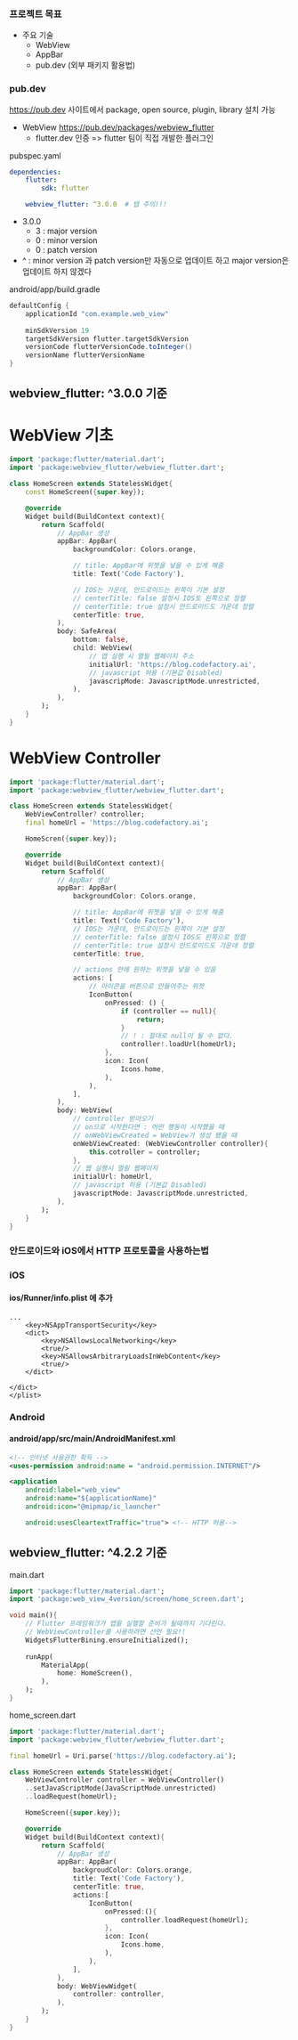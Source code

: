 
### 프로젝트 목표 
- 주요 기술 
	- WebView 
	- AppBar
	- pub.dev (외부 패키지 활용법)


### pub.dev 

https://pub.dev 사이트에서 package, open source, plugin, library 설치 가능

- WebView
https://pub.dev/packages/webview_flutter
	- flutter.dev 인증 => flutter 팀이 직접 개발한 플러그인 




pubspec.yaml
``` yaml
dependencies:
	flutter:
		sdk: flutter

	webview_flutter: ^3.0.0  # 탭 주의!!!
```
   
- 3.0.0
	- 3 : major version
	- 0 : minor version
	- 0 : patch version
- ^ : minor version 과 patch version만 자동으로 업데이트 하고 major version은 업데이트 하지 않겠다



android/app/build.gradle
``` gradle
defaultConfig {
	applicationId "com.example.web_view"
	
	minSdkVersion 19
	targetSdkVersion flutter.targetSdkVersion
	versionCode flutterVersionCode.toInteger()
	versionName flutterVersionName
}
```



## webview_flutter: ^3.0.0 기준
# WebView 기초

``` dart 
import 'package:flutter/material.dart';
import 'package:webview_flutter/webview_flutter.dart';

class HomeScreen extends StatelessWidget{
	const HomeScreen({super.key});

	@override
	Widget build(BuildContext context){
		return Scaffold(
			// AppBar 생성 
			appBar: AppBar(
				backgroundColor: Colors.orange,

				// title: AppBar에 위젯을 넣을 수 있게 해줌 
				title: Text('Code Factory'),

				// IOS는 가운데, 안드로이드는 왼쪽이 기본 설정 
				// centerTitle: false 설정시 IOS도 왼쪽으로 정렬
				// centerTitle: true 설정시 안드로이드도 가운데 정렬 
				centerTitle: true,
			),
			body: SafeArea(
				bottom: false,
				child: WebView(
					// 앱 실행 시 열릴 웹페이지 주소 
					initialUrl: 'https://blog.codefactory.ai',
					// javascript 허용 (기본값 Disabled)
					javascripMode: JavascriptMode.unrestricted,
				),
			),
		);
	}
}
```






# WebView Controller

``` dart
import 'package:flutter/material.dart';
import 'package:webview_flutter/webview_flutter.dart';

class HomeScreen extends StatelessWidget{
	WebViewController? controller;
	final homeUrl = 'https://blog.codefactory.ai';

	HomeScren({super.key});

	@override
	Widget build(BuildContext context){
		return Scaffold(
			// AppBar 생성
			appBar: AppBar(
				backgroundColor: Colors.orange,

				// title: AppBar에 위젯을 넣을 수 있게 해줌 
				title: Text('Code Factory'),
				// IOS는 가운데, 안드로이드는 왼쪽이 기본 설정 
				// centerTitle: false 설정시 IOS도 왼쪽으로 정렬
				// centerTitle: true 설정시 안드로이드도 가운데 정렬 
				centerTitle: true,

				// actions 안에 원하는 위젯을 넣을 수 있음
				actions: [
					// 아이콘을 버튼으로 만들어주는 위젯
					IconButton(
						onPressed: () {
							if (controller == null){
								return;
							}
							// ! : 절대로 null이 될 수 없다.
							controller!.loadUrl(homeUrl);
						},
						icon: Icon(
							Icons.home,
						),
					),
				],
			),	
			body: WebView(
				// controller 받아오기 
				// on으로 시작한다면 : 어떤 행동이 시작했을 때
				// onWebViewCreated = WebView가 생성 됐을 때 
				onWebViewCreated: (WebViewController controller){
					this.cotroller = controller;
				},
				// 웹 실행시 열릴 웹페이지 
				initialUrl: homeUrl,
				// javascript 허용 (기본값 Disabled)
				javascriptMode: JavascriptMode.unrestricted,
			),
		);
	}
}
```




### 안드로이드와 iOS에서 HTTP 프로토콜을 사용하는법

### iOS

#### ios/Runner/info.plist 에 추가 
```plist
...
	<key>NSAppTransportSecurity</key>
	<dict>
		<key>NSAllowsLocalNetworking</key>
		<true/>
		<key>NSAllowsArbitraryLoadsInWebContent</key>
		<true/>
	</dict>

</dict>
</plist>
```


### Android 

#### android/app/src/main/AndroidManifest.xml
```xml
<!-- 인터넷 사용권한 획득 -->
<uses-permission android:name = "android.permission.INTERNET"/> 

<application
	android:label="web_view"
	android:name="${applicationName}"
	android:icon="@mipmap/ic_launcher"

	android:usesCleartextTraffic="true"> <!-- HTTP 허용-->
```








## webview_flutter: ^4.2.2 기준

main.dart
``` dart
import 'package:flutter/material.dart';
import 'package:web_view_4version/screen/home_screen.dart';

void main(){
	// Flutter 프레임워크가 앱을 실핼할 준비가 될때까지 기다린다.
	// WebViewController를 사용하려면 선언 필요!!
	WidgetsFlutterBining.ensureInitialized();
	
	runApp(
		MaterialApp(
			home: HomeScreen(),
		),
	);
}
```


home_screen.dart 
``` dart 
import 'package:flutter/material.dart';
import 'package:webview_flutter/webview_flutter.dart';

final homeUrl = Uri.parse('https://blog.codefactory.ai');

class HomeScreen extends StatelessWidget{
	WebViewController controller = WebViewController()
	..setJavaScriptMode(JavaScriptMode.unrestricted)
	..loadRequest(homeUrl);

	HomeScreen({super.key});

	@override 
	Widget build(BuildContext context){
		return Scaffold(
			// AppBar 생성 
			appBar: AppBar(
				backgroudColor: Colors.orange,
				title: Text('Code Factory'),
				centerTitle: true,
				actions:[
					IconButton(
						onPressed:(){
							controller.loadRequest(homeUrl);
						},
						icon: Icon(
							Icons.home,
						),
					),
				],
			),
			body: WebViewWidget(
				controller: controller,
			),
		);
	}
}
```

